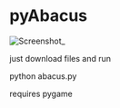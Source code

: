 # pyAbacus

![Screenshot_](https://user-images.githubusercontent.com/11540780/120067248-7bac4d80-c048-11eb-89a4-a9b2c7d82fe7.png)

just download files and run

python abacus.py

requires pygame
